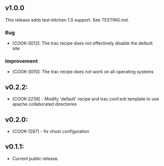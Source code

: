 ## v1.0.0

This release adds test-kitchen 1.0 support. See TESTING.md.

### Bug

- [COOK-3012]: The trac recipe does not effectively disable the default site

### Improvement

- [COOK-3010]: The trac recipe does not work on all operating systems

## v0.2.2:

* [COOK-2239] - Modify 'default' recipe and trac.conf.erb template to
  use apache collaborated directories

## v0.2.0:

* [COOK-1287] - fix vhost configuration

## v0.1.1:

* Current public release.
